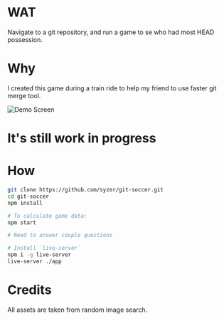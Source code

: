 # WAT

Navigate to a git repository, and run a game to se who had most HEAD possession.

# Why
I created this game during a train ride to help my friend to use faster git merge tool.

![Demo Screen](https://raw.github.com/syzer/git-soccer/master/doc/game.png)

# It's still work in progress

# How

```sh
git clone https://github.com/syzer/git-soccer.git
cd git-soccer
npm install

# To calculate game data:
npm start

# Need to answer couple questions

# Install `live-server`
npm i -g live-server
live-server ./app
```

# Credits

All assets are taken from random image search.